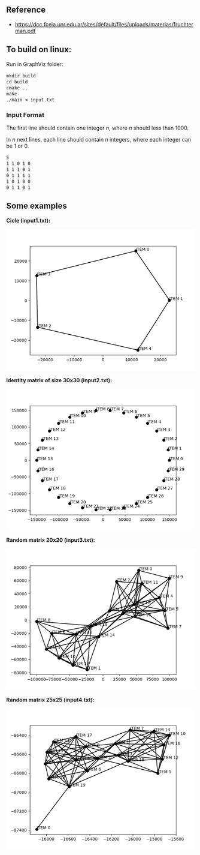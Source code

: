 ## Reference

-   https://dcc.fceia.unr.edu.ar/sites/default/files/uploads/materias/fruchterman.pdf


## To build on linux:

Run in GraphViz folder:
```
mkdir build
cd build
cmake ..
make
./main < input.txt
```

### Input Format

The first line should contain one integer $n$, where $n$ should less than 1000.

In $n$ next lines, each line should contain $n$ integers, where each integer can be 1 or 0.

```
5
1 1 0 1 0
1 1 1 0 1
0 1 1 1 1
1 0 1 0 0
0 1 1 0 1
```
## Some examples 


**Cicle (input1.txt):**

![Minimal example](./images/1668882727.png)


**Identity matrix of size 30x30 (input2.txt):**

![Minimal example](./images/1668882645.png)



**Random matrix 20x20 (input3.txt):**

![Minimal example](./images/1668883356.png)


**Random matrix 25x25 (input4.txt):**

![Minimal example](./images/1668884276.png)


